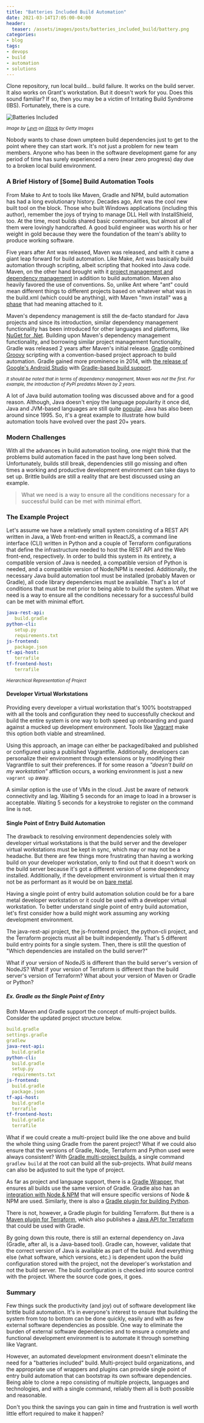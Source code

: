```yaml
---
title: "Batteries Included Build Automation"
date: 2021-03-14T17:05:00-04:00
header:
  teaser: /assets/images/posts/batteries_included_build/battery.png
categories:
- blog 
tags:
- devops
- build
- automation
- solutions
---
```


Clone repository, run local build... build failure. It works on the build server. It also works on Grant's workstation. 
But it doesn't work for you. Does this sound familiar? If so, then you may be a victim of Irritating Build Syndrome (IBS). 
Fortunately, there is a cure.

![Batteries Included](/assets/images/posts/batteries_included_build/battery.png)

_<small>Image by [Leyn](https://www.istockphoto.com/portfolio/Leyn?mediatype=illustration) on [iStock](https://www.istockphoto.com) by Getty Images</small>_

Nobody wants to chase down umpteen build dependencies just to get to the point where they can start work. It's not just
a problem for new team members. Anyone who has been in the software development game for any period of time has surely
experienced a nero (near zero progress) day due to a broken local build environment.

### A Brief History of [Some] Build Automation Tools

From Make to Ant to tools like Maven, Gradle and NPM, build automation has had a long evolutionary history. Decades ago,
Ant was the cool new built tool on the block. Those who built Windows applications (including this author), remember
the joys of trying to manage DLL Hell with InstallShield, too. At the time, most builds shared basic commonalities, but
almost all of them were lovingly handcrafted. A good build engineer was worth his or her weight in gold because they
were the foundation of the team's ability to produce working software. 

Five years after Ant was released, Maven was released, and with it came a giant leap forward for build automation. Like Make,
Ant was basically build automation through scripting, albeit scripting that hooked into Java code. Maven, on the other
hand brought with it [project management and dependency management](https://maven.apache.org/what-is-maven.html) in 
addition to build automation. Maven also heavily favored
the use of conventions. So, unlike Ant where "ant" could mean different things to different projects based on whatever
what was in the build.xml (which could be anything), with Maven "mvn install" was 
[a phase](https://maven.apache.org/guides/introduction/introduction-to-the-lifecycle.html) that had meaning attached to it. 

Maven's dependency management is still the de-facto standard for Java projects and since its introduction, similar 
dependency management functionality has been introduced for other languages and platforms, like 
[NuGet for .Net](https://docs.microsoft.com/en-us/nuget/what-is-nuget). Building
upon Maven's dependency management functionality, and borrowing similar project management functionality, Gradle was released
2 years after Maven's initial release. [Gradle](https://gradle.org/maven-vs-gradle/) combined [Groovy](https://groovy-lang.org/) 
scripting with a convention-based project approach to build automation. Gradle gained more prominence in 2014,
with [the release of Google's Android Studio](https://venturebeat.com/2014/12/08/google-releases-android-studio-1-0-the-first-stable-version-of-its-ide/) 
with [Gradle-based build support](https://developer.android.com/studio/build).

_<small>It should be noted that in terms of dependency management, Maven was not the first. 
For example, the introduction of PyPI predates Maven by 2 years.</small>_

A lot of Java build automation tooling was discussed above and for a good reason. Although, Java doesn't enjoy the language
popularity it once did, Java and JVM-based languages are still quite [popular](https://www.tiobe.com/tiobe-index/). 
Java has also been around since 1995. So, it's a great example to illustrate how build automation tools have evolved over 
the past 20+ years.

### Modern Challenges

With all the advances in build automation tooling, one might think that the problems build automation faced in the past 
have long been solved. Unfortunately, builds still break, dependencies still go missing and often times a working 
and productive development environment can take days to set up. Brittle builds are still a reality that are best
discussed using an example.

> What we need is a way to ensure all the conditions necessary for a successful build can be met with minimal effort.

### The Example Project

Let's assume we have a relatively small system consisting of a REST API written in Java, a Web front-end written in ReactJS, a
command line interface (CLI) written in Python and a couple of Terraform configurations that define the infrastructure
needed to host the REST API and the Web front-end, respectively. In order to build this system in its entirety, a compatible
version of Java is needed, a compatible version of Python is needed, and a compatible version of Node/NPM is needed. Additionally,
the necessary Java build automation tool must be installed (probably Maven or Gradle), all code library dependencies 
must be available. That's a lot of conditions that must be met prior to being able to build the system. What we need is 
a way to ensure all the conditions necessary for a successful build can be met with minimal effort.

```yaml
java-rest-api:
   build.gradle
python-cli:
   setup.py
   requirements.txt
js-frontend:
   package.json
tf-api-host:
   terrafile
tf-frontend-host:
   terrafile
```

_<small>Hierarchical Representation of Project</small>_

#### Developer Virtual Workstations

Providing every developer a virtual workstation that's 100% bootstrapped with all the tools and configuration they need to successfully
checkout and build the entire system is one way to both speed up onboarding and guard against a mucked up development environment.
Tools like [Vagrant](https://www.vagrantup.com/) make this option both viable and streamlined.

Using this approach, an image can either be packaged/baked and published or configured using a published Vagrantfile. Additionally,
developers can personalize their environment through extensions or by modifying their Vagrantfile to suit their
preferences. If for some reason a _"doesn't build on my workstation"_ affliction occurs, a working environment is just a new
```vagrant up``` away.

A similar option is the use of VMs in the cloud. Just be aware of network connectivity and lag. Waiting 5 seconds for an image to load 
in a browser is acceptable. Waiting 5 seconds for a keystroke to register on the command line is not.

#### Single Point of Entry Build Automation

The drawback to resolving environment dependencies solely with developer virtual workstations is that the build server and the 
developer virtual workstations must be kept in sync, which 
may or may not be a headache. But there are few things more frustrating than having a working build on your developer 
workstation, only to find out that it doesn't work on the build server because it's got a different version of some dependency installed.
Additionally, if the development environment is virtual then it may not be as performant as it would be on [bare metal](https://www.pcmag.com/encyclopedia/term/bare-metal).

Having a single point of entry build automation solution could be for a bare metal developer workstation or it could be 
used with a developer virtual workstation. To better understand single point of entry build automation, let's first 
consider how a build might work assuming any working development environment.

The java-rest-api project, the js-frontend project, the python-cli project, and the Terraform projects must all be 
built independently. That's 5 different build entry points for a single system. Then, there is still the question of
"Which dependencies are installed on the build server?" 

What if your version of NodeJS is different than the build server's version of NodeJS?
What if your version of Terraform is different than the build server's version of Terraform? What about your version of 
Maven or Gradle or Python?

##### Ex. Gradle as the Single Point of Entry

Both Maven and Gradle support the concept of multi-project builds. Consider the updated project structure below.

```yaml
build.gradle
settings.gradle
gradlew
java-rest-api:
  build.gradle
python-cli:
  build.gradle
  setup.py
  requirements.txt
js-frontend:
  build.gradle
  package.json
tf-api-host:
  build.gradle
  terrafile
tf-frontend-host:
  build.gradle
  terrafile
```

What if we could create a multi-project build like the one above and build the whole thing using Gradle from the parent
project? What if we could also ensure that the versions of Gradle, Node, Terraform and Python used were always consistent?
With [Gradle multi-project builds](https://docs.gradle.org/current/userguide/multi_project_builds.html), 
a single command ```gradlew build``` at the root can build all the sub-projects. What _build_ means can also be 
adjusted to suit the type of project. 

As far as project and language support, there is a [Gradle Wrapper](https://docs.gradle.org/current/userguide/gradle_wrapper.html), 
that ensures all builds use the same version of Gradle. Gradle also has an [integration with Node & NPM](https://github.com/node-gradle/gradle-node-plugin) that will ensure
specific versions of Node & NPM are used. Similarly, there is also a [Gradle plugin for building Python](https://github.com/linkedin/pygradle).

There is not, however, a Gradle plugin for building Terraform. But there is a [Maven plugin for Terraform](https://github.com/deliveredtechnologies/terraform-maven),
which also publishes a [Java API for Terraform](https://search.maven.org/artifact/com.deliveredtechnologies/tf-cmd-api/0.12/jar) 
that could be used with Gradle.

By going down this route, there is still an external dependency on Java (Gradle, after all, is a Java-based tool). Gradle can, however,
validate that the correct version of Java is available as part of the build. And everything else (what software,
which versions, etc.) is dependent upon the build configuration stored with the project, not the developer's workstation and not 
the build server. The build configuration is checked into source control with the project. Where the source code goes, it goes. 

### Summary

Few things suck the productivity (and joy) out of software development like brittle build automation. It's in everyone's
interest to ensure that building the system from top to bottom can be done quickly, easily and with as few external software
dependencies as possible. One way to eliminate the burden of external software dependencies and to ensure a complete and functional
development environment is to automate it through something like Vagrant.

However, an automated development environment doesn't eliminate the need for a "batteries included" build. Multi-project
build organizations, and the appropriate use of wrappers and plugins can provide single point of entry build automation that can
bootstrap its own software dependencies. Being able to clone a repo consisting of multiple projects, languages and technologies,
and with a single command, reliably them all is both possible and reasonable. 

Don't you think the savings you can gain in time and frustration is well worth little effort required to make it happen?
